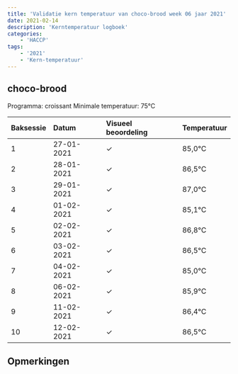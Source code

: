 ```yaml
---
title: 'Validatie kern temperatuur van choco-brood week 06 jaar 2021'
date: 2021-02-14
description: 'Kerntemperatuur logboek'
categories:
    - 'HACCP'
tags:
    - '2021'
    - 'Kern-temperatuur'
---
```


## choco-brood

Programma: croissant
Minimale temperatuur: 75°C

| Baksessie | Datum | Visueel beoordeling | Temperatuur |
|:---|:---|:---|:---|
| 1 | 27-01-2021 | &check; | 85,0°C |
| 2 | 28-01-2021 | &check; | 86,5°C |
| 3 | 29-01-2021 | &check; | 87,0°C |
| 4 | 01-02-2021 | &check; | 85,1°C |
| 5 | 02-02-2021 | &check; | 86,8°C |
| 6 | 03-02-2021 | &check; | 86,5°C |
| 7 | 04-02-2021 | &check; | 85,0°C |
| 8 | 06-02-2021 | &check; | 85,9°C |
| 9 | 11-02-2021 | &check; | 86,4°C |
| 10 | 12-02-2021 | &check; | 86,5°C |

## Opmerkingen


